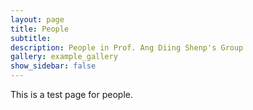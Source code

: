 ```yaml
---
layout: page
title: People
subtitle: 
description: People in Prof. Ang Diing Shenp's Group
gallery: example_gallery
show_sidebar: false
---
```


This is a test page for people.

<!-- ---
layout: page
title: People
subtitle: Test page people
toc: true
#toc_title: Custom Title
# menubar: example_menu
show_sidebar: false
---

## Reasearch Staff

### [Dr. Haider ABBAS](https://www.haider.website/) (Jan 2022 - )
![Dr. Abbas](https://publons.com/media/thumbs/academic/photos/3c1737d2-f774-4242-bb02-24fc2df9be62.png.200x200_q95_crop_detail_upscale.png)

[Google Scholar](https://scholar.google.com/citations?user=Gr-rIZIAAAAJ&hl=en)

### Dr. JU Xin (Aug 2022 - )

## Research Student

### Mr. LI Jiayi (Aug 2021 - )

Mr. Li Jiayi obtained his B.Eng degree from Tongji University, China in 2021. He is now a PhD student at Nanyang Technological University(NTU), Singapore.

## Alumini
 -->
